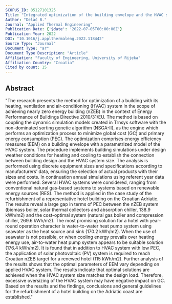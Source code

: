 ```yaml
---
SCOPUS_ID: 85127101325
Title: "Integrated optimization of the building envelope and the HVAC system in nZEB refurbishment"
Author: "Delač B."
Journal: "Applied Thermal Engineering"
Publication Date: {'$date': '2022-07-05T00:00:00Z'}
Publication Year: 2022
DOI: "10.1016/j.applthermaleng.2022.118442"
Source Type: "Journal"
Document Type: "ar"
Document Type Description: "Article"
Affiliation: "Faculty of Engineering, University of Rijeka"
Affiliation Country: "Croatia"
Cited by count: 15
---
```


## Abstract
"The research presents the method for optimization of a building with its heating, ventilation and air-conditioning (HVAC) system in the scope of achieving nearly zero energy building (nZEB) in the context of Energy Performance of Buildings Directive 2010/31/EU. The method is based on coupling the dynamic simulation models created in Trnsys software with the non-dominated sorting genetic algorithm (NSGA-II), as the engine which performs an optimization process to minimize global cost (GC) and primary energy consumption (PEC). The optimization comprises energy efficiency measures (EEM) on a building envelope with a parametrized model of the HVAC system. The procedure implements building simulations under design weather conditions for heating and cooling to establish the connection between building design and the HVAC system size. The analysis is performed using discrete equipment sizes and specifications according to manufacturers’ data, ensuring the selection of actual products with their sizes and costs. In continuation annual simulations using referent year data were performed. Several HVAC systems were considered, ranging from conventional natural gas-based systems to systems based on renewable energy sources (RES). The method is applied in the case study of the refurbishment of a representative hotel building on the Croatian Adriatic. The results reveal a large gap in terms of PEC between the nZEB system (biomass boiler, solar thermal collectors and absorption chiller, 138.9 kWh/m2) and the cost-optimal system (natural gas boiler and compression chiller, 269.6 kWh/m2). The most promising solution for a hotel with year-round operation character is water-to-water heat pump system using seawater as the heat source and sink (170.2 kWh/m2). When the use of seawater is not possible, or when cooling energy prevails over heating energy use, air-to-water heat pump system appears to be suitable solution (176.4 kWh/m2). It is found that in addition to HVAC system with low PEC, the application of solar photovoltaic (PV) system is required to reach Croatian nZEB target for a renewed hotel (115 kWh/m2). Further analysis of the results shows that the optimal parameters of EEM vary depending on applied HVAC system. The results indicate that optimal solutions are achieved when the HVAC system size matches the design load. Therefore, excessive oversizing of the HVAC system may have negative impact on GC. Based on the results and the findings, conclusions and general guidelines for the refurbishment of a hotel building on the Adriatic coast are established."
